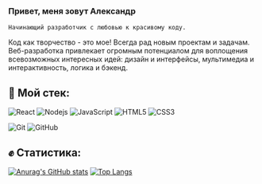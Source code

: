 ### Привет, меня зовут Александр
    Начинающий разработчик с любовью к красивому коду.

 Код как творчество - это мое! Всегда рад новым проектам и задачам. Веб-разработка привлекает огромным потенциалом для воплощения всевозможных интересных идей: дизайн и интерфейсы, мультимедиа и интерактивность, логика и бэкенд.

## :hammer: Мой стек:
![React](https://img.shields.io/badge/-React-black?style=flat-square&logo=react)
![Nodejs](https://img.shields.io/badge/-Nodejs-black?style=flat-square&logo=Node.js)
![JavaScript](https://img.shields.io/badge/-JavaScript-black?style=flat-square&logo=javascript)
![HTML5](https://img.shields.io/badge/-HTML5-E34F26?style=flat-square&logo=html5&logoColor=white)
![CSS3](https://img.shields.io/badge/-CSS3-1572B6?style=flat-square&logo=css3)

![Git](https://img.shields.io/badge/-Git-black?style=flat-square&logo=git)
![GitHub](https://img.shields.io/badge/-GitHub-181717?style=flat-square&logo=github)


## :fist: Статистика:
[![Anurag's GitHub stats](https://github-readme-stats.vercel.app/api?username=santelar&show_icons=true)](https://github.com/santelar/github-readme-stats) [![Top Langs](https://github-readme-stats.vercel.app/api/top-langs/?username=santelar&layout=compact)](https://github.com/santelar/github-readme-stats)
